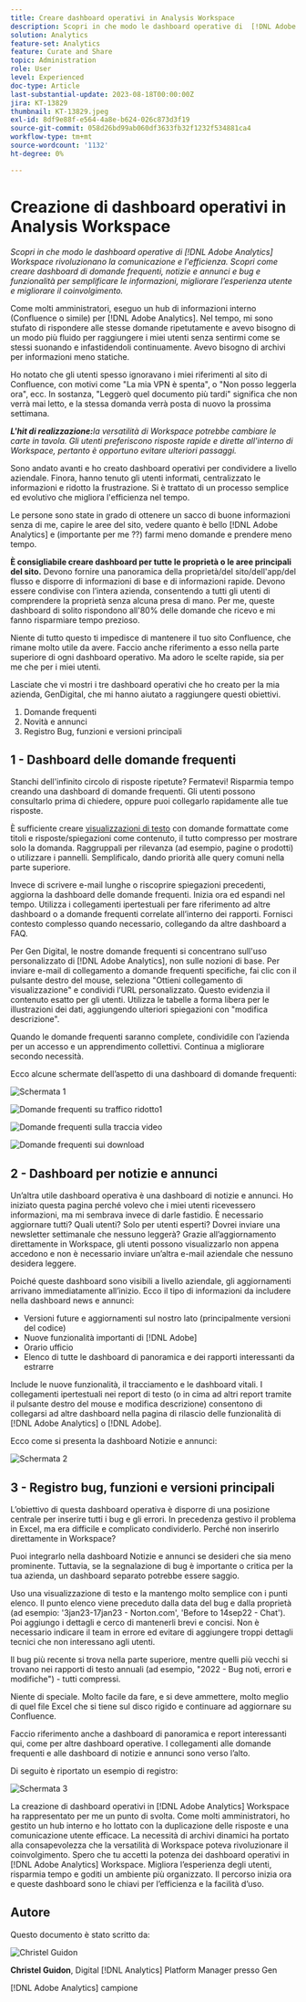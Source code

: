 ```yaml
---
title: Creare dashboard operativi in Analysis Workspace
description: Scopri in che modo le dashboard operative di  [!DNL Adobe Analytics] Workspace rivoluzionano la comunicazione e l'efficienza.
solution: Analytics
feature-set: Analytics
feature: Curate and Share
topic: Administration
role: User
level: Experienced
doc-type: Article
last-substantial-update: 2023-08-18T00:00:00Z
jira: KT-13829
thumbnail: KT-13829.jpeg
exl-id: 8df9e88f-e564-4a8e-b624-026c873d3f19
source-git-commit: 058d26bd99ab060df3633fb32f1232f534881ca4
workflow-type: tm+mt
source-wordcount: '1132'
ht-degree: 0%

---
```


# Creazione di dashboard operativi in Analysis Workspace

_Scopri in che modo le dashboard operative di [!DNL Adobe Analytics] Workspace rivoluzionano la comunicazione e l&#39;efficienza. Scopri come creare dashboard di domande frequenti, notizie e annunci e bug e funzionalità per semplificare le informazioni, migliorare l’esperienza utente e migliorare il coinvolgimento._


Come molti amministratori, eseguo un hub di informazioni interno (Confluence o simile) per [!DNL Adobe Analytics]. Nel tempo, mi sono stufato di rispondere alle stesse domande ripetutamente e avevo bisogno di un modo più fluido per raggiungere i miei utenti senza sentirmi come se stessi suonando e infastidendoli continuamente. Avevo bisogno di archivi per informazioni meno statiche.

Ho notato che gli utenti spesso ignoravano i miei riferimenti al sito di Confluence, con motivi come &quot;La mia VPN è spenta&quot;, o &quot;Non posso leggerla ora&quot;, ecc. In sostanza, &quot;Leggerò quel documento più tardi&quot; significa che non verrà mai letto, e la stessa domanda verrà posta di nuovo la prossima settimana.

***L&#39;hit di realizzazione:**&#x200B;la versatilità di Workspace potrebbe cambiare le carte in tavola. Gli utenti preferiscono risposte rapide e dirette all&#39;interno di Workspace, pertanto è opportuno evitare ulteriori passaggi.*

Sono andato avanti e ho creato dashboard operativi per condividere a livello aziendale. Finora, hanno tenuto gli utenti informati, centralizzato le informazioni e ridotto la frustrazione. Si è trattato di un processo semplice ed evolutivo che migliora l&#39;efficienza nel tempo.

Le persone sono state in grado di ottenere un sacco di buone informazioni senza di me, capire le aree del sito, vedere quanto è bello [!DNL Adobe Analytics] e (importante per me ??) farmi meno domande e prendere meno tempo.

**È consigliabile creare dashboard per tutte le proprietà o le aree principali del sito.** Devono fornire una panoramica della proprietà/del sito/dell&#39;app/del flusso e disporre di informazioni di base e di informazioni rapide. Devono essere condivise con l’intera azienda, consentendo a tutti gli utenti di comprendere la proprietà senza alcuna presa di mano. Per me, queste dashboard di solito rispondono all&#39;80% delle domande che ricevo e mi fanno risparmiare tempo prezioso.

Niente di tutto questo ti impedisce di mantenere il tuo sito Confluence, che rimane molto utile da avere. Faccio anche riferimento a esso nella parte superiore di ogni dashboard operativo. Ma adoro le scelte rapide, sia per me che per i miei utenti.

Lasciate che vi mostri i tre dashboard operativi che ho creato per la mia azienda, GenDigital, che mi hanno aiutato a raggiungere questi obiettivi.

1. Domande frequenti
1. Novità e annunci
1. Registro Bug, funzioni e versioni principali


## 1 - Dashboard delle domande frequenti

Stanchi dell&#39;infinito circolo di risposte ripetute? Fermatevi! Risparmia tempo creando una dashboard di domande frequenti. Gli utenti possono consultarlo prima di chiedere, oppure puoi collegarlo rapidamente alle tue risposte.

È sufficiente creare [visualizzazioni di testo](https://experienceleague.adobe.com/docs/analytics/analyze/analysis-workspace/visualizations/text.html) con domande formattate come titoli e risposte/spiegazioni come contenuto, il tutto compresso per mostrare solo la domanda. Raggruppali per rilevanza (ad esempio, pagine o prodotti) o utilizzare i pannelli. Semplificalo, dando priorità alle query comuni nella parte superiore.

Invece di scrivere e-mail lunghe o riscoprire spiegazioni precedenti, aggiorna la dashboard delle domande frequenti. Inizia ora ed espandi nel tempo. Utilizza i collegamenti ipertestuali per fare riferimento ad altre dashboard o a domande frequenti correlate all’interno dei rapporti. Fornisci contesto complesso quando necessario, collegando da altre dashboard a FAQ.

Per Gen Digital, le nostre domande frequenti si concentrano sull&#39;uso personalizzato di [!DNL Adobe Analytics], non sulle nozioni di base. Per inviare e-mail di collegamento a domande frequenti specifiche, fai clic con il pulsante destro del mouse, seleziona &quot;Ottieni collegamento di visualizzazione&quot; e condividi l’URL personalizzato. Questo evidenzia il contenuto esatto per gli utenti. Utilizza le tabelle a forma libera per le illustrazioni dei dati, aggiungendo ulteriori spiegazioni con &quot;modifica descrizione&quot;.

Quando le domande frequenti saranno complete, condividile con l’azienda per un accesso e un apprendimento collettivi. Continua a migliorare secondo necessità.

Ecco alcune schermate dell’aspetto di una dashboard di domande frequenti:

![Schermata 1](assets/screenshot-1_v2.png)

![Domande frequenti su traffico ridotto1](assets/low-traffic-faq.png)

![Domande frequenti sulla traccia video](assets/track-video-faq.png)

![Domande frequenti sui download](assets/track-downloads-faq.png)

## 2 - Dashboard per notizie e annunci

Un’altra utile dashboard operativa è una dashboard di notizie e annunci. Ho iniziato questa pagina perché volevo che i miei utenti ricevessero informazioni, ma mi sembrava invece di darle fastidio. È necessario aggiornare tutti? Quali utenti? Solo per utenti esperti? Dovrei inviare una newsletter settimanale che nessuno leggerà? Grazie all’aggiornamento direttamente in Workspace, gli utenti possono visualizzarlo non appena accedono e non è necessario inviare un’altra e-mail aziendale che nessuno desidera leggere.

Poiché queste dashboard sono visibili a livello aziendale, gli aggiornamenti arrivano immediatamente all’inizio. Ecco il tipo di informazioni da includere nella dashboard news e annunci:

- Versioni future e aggiornamenti sul nostro lato (principalmente versioni del codice)
- Nuove funzionalità importanti di [!DNL Adobe]
- Orario ufficio
- Elenco di tutte le dashboard di panoramica e dei rapporti interessanti da estrarre

Include le nuove funzionalità, il tracciamento e le dashboard vitali. I collegamenti ipertestuali nei report di testo (o in cima ad altri report tramite il pulsante destro del mouse e modifica descrizione) consentono di collegarsi ad altre dashboard nella pagina di rilascio delle funzionalità di [!DNL Adobe Analytics] o [!DNL Adobe].

Ecco come si presenta la dashboard Notizie e annunci:

![Schermata 2](assets/screenshot-2.png)

## 3 - Registro bug, funzioni e versioni principali

L’obiettivo di questa dashboard operativa è disporre di una posizione centrale per inserire tutti i bug e gli errori. In precedenza gestivo il problema in Excel, ma era difficile e complicato condividerlo. Perché non inserirlo direttamente in Workspace?

Puoi integrarlo nella dashboard Notizie e annunci se desideri che sia meno prominente. Tuttavia, se la segnalazione di bug è importante o critica per la tua azienda, un dashboard separato potrebbe essere saggio.

Uso una visualizzazione di testo e la mantengo molto semplice con i punti elenco. Il punto elenco viene preceduto dalla data del bug e dalla proprietà (ad esempio: &#39;3jan23-17jan23 - Norton.com&#39;, &#39;Before to 14sep22 - Chat&#39;). Poi aggiungo i dettagli e cerco di mantenerli brevi e concisi. Non è necessario indicare il team in errore ed evitare di aggiungere troppi dettagli tecnici che non interessano agli utenti.

Il bug più recente si trova nella parte superiore, mentre quelli più vecchi si trovano nei rapporti di testo annuali (ad esempio, &quot;2022 - Bug noti, errori e modifiche&quot;) - tutti compressi.

Niente di speciale. Molto facile da fare, e si deve ammettere, molto meglio di quel file Excel che si tiene sul disco rigido e continuare ad aggiornare su Confluence.

Faccio riferimento anche a dashboard di panoramica e report interessanti qui, come per altre dashboard operative. I collegamenti alle domande frequenti e alle dashboard di notizie e annunci sono verso l’alto.

Di seguito è riportato un esempio di registro:

![Schermata 3](assets/screenshot-3.png)

La creazione di dashboard operativi in [!DNL Adobe Analytics] Workspace ha rappresentato per me un punto di svolta. Come molti amministratori, ho gestito un hub interno e ho lottato con la duplicazione delle risposte e una comunicazione utente efficace. La necessità di archivi dinamici ha portato alla consapevolezza che la versatilità di Workspace poteva rivoluzionare il coinvolgimento. Spero che tu accetti la potenza dei dashboard operativi in [!DNL Adobe Analytics] Workspace. Migliora l’esperienza degli utenti, risparmia tempo e goditi un ambiente più organizzato. Il percorso inizia ora e queste dashboard sono le chiavi per l’efficienza e la facilità d’uso.

## Autore

Questo documento è stato scritto da:

![Christel Guidon](assets/Christel-Headshot-150.png)

**Christel Guidon**, Digital [!DNL Analytics] Platform Manager presso Gen

[!DNL Adobe Analytics] campione
